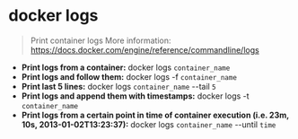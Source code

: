 # docker logs
> Print container logs
> More information: <https://docs.docker.com/engine/reference/commandline/logs>
- **Print logs from a container:**
docker logs `container_name`
- **Print logs and follow them:**
docker logs -f `container_name`
- **Print last 5 lines:**
docker logs `container_name` --tail `5`
- **Print logs and append them with timestamps:**
docker logs -t `container_name`
- **Print logs from a certain point in time of container execution (i.e. 23m, 10s, 2013-01-02T13:23:37):**
docker logs `container_name` --until `time`
